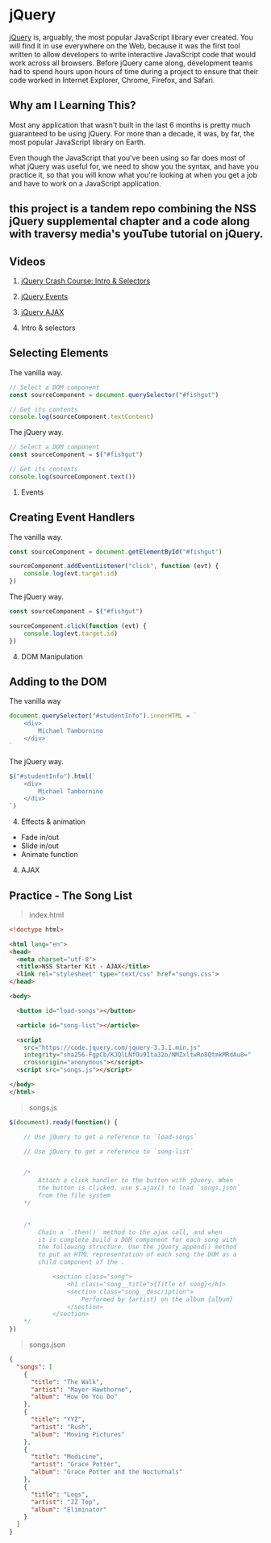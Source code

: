 
# jQuery

[jQuery](https://jquery.com/) is, arguably, the most popular JavaScript library ever created. You will find it in use everywhere on the Web, because it was the first tool written to allow developers to write interactive JavaScript code that would work across all browsers. Before jQuery came along, development teams had to spend hours upon hours of time during a project to ensure that their code worked in Internet Explorer, Chrome, Firefox, and Safari.

## Why am I Learning This?

Most any application that wasn't built in the last 6 months is pretty much guaranteed to be using jQuery. For more than a decade, it was, by far, the most popular JavaScript library on Earth.

Even though the JavaScript that you've been using so far does most of what jQuery was useful for, we need to show you the syntax, and have you practice it, so that you will know what you're looking at when you get a job and have to work on a JavaScript application.

## this project is a tandem repo combining the NSS jQuery supplemental chapter and a code along with traversy media's youTube tutorial on jQuery.


  ## Videos

  1. [jQuery Crash Course: Intro & Selectors](https://www.youtube.com/watch?v=3nrLc_JOF7k)
  2. [jQuery Events](https://www.youtube.com/watch?v=VlWsJHsVb-E)
  3. [jQuery AJAX](https://www.youtube.com/watch?v=Wl-VvvNCk2A)



1.  Intro & selectors
## Selecting Elements

The vanilla way.

```js
// Select a DOM component
const sourceComponent = document.querySelector("#fishgut")

// Get its contents
console.log(sourceComponent.textContent)
```

The jQuery way.

```js
// Select a DOM component
const sourceComponent = $("#fishgut")

// Get its contents
console.log(sourceComponent.text())
```

1.  Events

## Creating Event Handlers

The vanilla way.

```js
const sourceComponent = document.getElementById("#fishgut")

sourceComponent.addEventListener("click", function (evt) {
    console.log(evt.target.id)
})
```

The jQuery way.

```js
const sourceComponent = $("#fishgut")

sourceComponent.click(function (evt) {
    console.log(evt.target.id)
})
```
4.  DOM Manipulation

## Adding to the DOM

The vanilla way

```js
document.querySelector("#studentInfo").innerHTML = `
    <div>
        Michael Tambornino
    </div>
`
```

The jQuery way.

```js
$("#studentInfo").html(`
    <div>
        Michael Tambornino
    </div>
`)
```

4.  Effects & animation
   * Fade in/out
   * Slide in/out
   * Animate function
4.  AJAX



## Practice - The Song List

> index.html

```html
<!doctype html>

<html lang="en">
<head>
  <meta charset="utf-8">
  <title>NSS Starter Kit - AJAX</title>
  <link rel="stylesheet" type="text/css" href="songs.css">
</head>

<body>

  <button id="load-songs"></button>

  <article id="song-list"></article>

  <script
    src="https://code.jquery.com/jquery-3.3.1.min.js"
    integrity="sha256-FgpCb/KJQlLNfOu91ta32o/NMZxltwRo8QtmkMRdAu8="
    crossorigin="anonymous"></script>
  <script src="songs.js"></script>

</body>
</html>
```

> songs.js

```js
$(document).ready(function() {

    // Use jQuery to get a reference to `load-songs`

    // Use jQuery to get a reference to `song-list`


    /*
        Attach a click handler to the button with jQuery. When
        the button is clicked, use $.ajax() to load `songs.json`
        from the file system
    */


    /*
        Chain a `.then()` method to the ajax call, and when
        it is complete build a DOM component for each song with
        the following structure. Use the jQuery append() method
        to put an HTML representation of each song the DOM as a
        child component of the .

            <section class="song">
                <h1 class="song__title">{Title of song}</h1>
                <section class="song__description">
                    Performed by {artist} on the album {album}
                </section>
            </section>
    */
})
```

> songs.json

```json
{
  "songs": [
    {
      "title": "The Walk",
      "artist": "Mayer Hawthorne",
      "album": "How Do You Do"
    },
    {
      "title": "YYZ",
      "artist": "Rush",
      "album": "Moving Pictures"
    },
    {
      "title": "Medicine",
      "artist": "Grace Potter",
      "album": "Grace Potter and the Nocturnals"
    },
    {
      "title": "Legs",
      "artist": "ZZ Top",
      "album": "Eliminator"
    }
  ]
}
```
